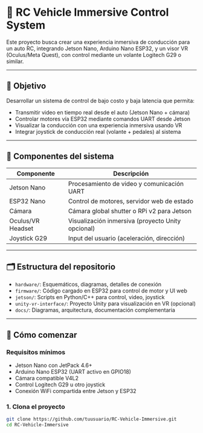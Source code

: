 # 🚗 RC Vehicle Immersive Control System

Este proyecto busca crear una experiencia inmersiva de conducción para un auto RC, integrando Jetson Nano, Arduino Nano ESP32, y un visor VR (Oculus/Meta Quest), con control mediante un volante Logitech G29 o similar.

---

## 🎯 Objetivo

Desarrollar un sistema de control de bajo costo y baja latencia que permita:

- Transmitir video en tiempo real desde el auto (Jetson Nano + cámara)
- Controlar motores vía ESP32 mediante comandos UART desde Jetson
- Visualizar la conducción con una experiencia inmersiva usando VR
- Integrar joystick de conducción real (volante + pedales) al sistema

---

## 🧩 Componentes del sistema

| Componente        | Descripción                                      |
|-------------------|--------------------------------------------------|
| Jetson Nano       | Procesamiento de video y comunicación UART       |
| ESP32 Nano        | Control de motores, servidor web de estado       |
| Cámara            | Cámara global shutter o RPi v2 para Jetson       |
| Oculus/VR Headset | Visualización inmersiva (proyecto Unity opcional)|
| Joystick G29      | Input del usuario (aceleración, dirección)       |

---

## 🗂️ Estructura del repositorio

- `hardware/`: Esquemáticos, diagramas, detalles de conexión
- `firmware/`: Código cargado en ESP32 para control de motor y UI web
- `jetson/`: Scripts en Python/C++ para control, video, joystick
- `unity-vr-interface/`: Proyecto Unity para visualización en VR (opcional)
- `docs/`: Diagramas, arquitectura, documentación complementaria

---

## 🚀 Cómo comenzar

### Requisitos mínimos

- Jetson Nano con JetPack 4.6+
- Arduino Nano ESP32 (UART activo en GPIO18)
- Cámara compatible V4L2
- Control Logitech G29 u otro joystick
- Conexión WiFi compartida entre Jetson y ESP32

### 1. Clona el proyecto

```bash
git clone https://github.com/tuusuario/RC-Vehicle-Immersive.git
cd RC-Vehicle-Immersive
